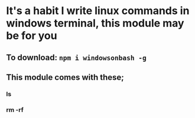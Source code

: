 # It's a habit I write linux commands in windows terminal, this module may be for you
## To download: `npm i windowsonbash -g`
## This module comes with these;
### ls
### rm -rf